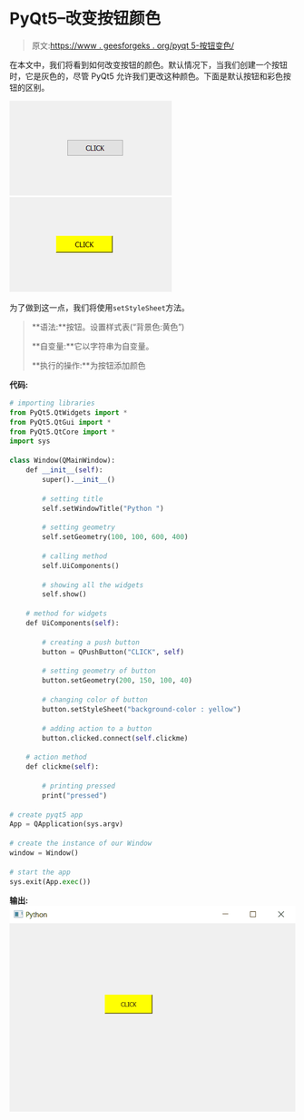 # PyQt5–改变按钮颜色

> 原文:[https://www . geesforgeks . org/pyqt 5-按钮变色/](https://www.geeksforgeeks.org/pyqt5-change-color-of-push-button/)

在本文中，我们将看到如何改变按钮的颜色。默认情况下，当我们创建一个按钮时，它是灰色的，尽管 PyQt5 允许我们更改这种颜色。下面是默认按钮和彩色按钮的区别。

![](img/6aaf51beec274de5cdfaa8bf43305457.png) ![](img/443374049625d54871066001cb605e82.png)

为了做到这一点，我们将使用`setStyleSheet`方法。

> **语法:**按钮。设置样式表(“背景色:黄色”)
> 
> **自变量:**它以字符串为自变量。
> 
> **执行的操作:**为按钮添加颜色

**代码:**

```py
# importing libraries
from PyQt5.QtWidgets import * 
from PyQt5.QtGui import * 
from PyQt5.QtCore import * 
import sys

class Window(QMainWindow):
    def __init__(self):
        super().__init__()

        # setting title
        self.setWindowTitle("Python ")

        # setting geometry
        self.setGeometry(100, 100, 600, 400)

        # calling method
        self.UiComponents()

        # showing all the widgets
        self.show()

    # method for widgets
    def UiComponents(self):

        # creating a push button
        button = QPushButton("CLICK", self)

        # setting geometry of button
        button.setGeometry(200, 150, 100, 40)

        # changing color of button
        button.setStyleSheet("background-color : yellow")

        # adding action to a button
        button.clicked.connect(self.clickme)

    # action method
    def clickme(self):

        # printing pressed
        print("pressed")

# create pyqt5 app
App = QApplication(sys.argv)

# create the instance of our Window
window = Window()

# start the app
sys.exit(App.exec())
```

**输出:**
![pyqt-change-button-color](img/2cb81707d5fc023cd23473e834901ba2.png)